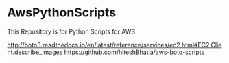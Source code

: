 # AwsPythonScripts
This Repository is for Python Scripts for AWS 

http://boto3.readthedocs.io/en/latest/reference/services/ec2.html#EC2.Client.describe_images
https://github.com/hiteshBhatia/aws-boto-scripts
